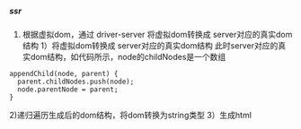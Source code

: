 ##### ssr

1. 根据虚拟dom，通过 driver-server 将虚拟dom转换成 server对应的真实dom结构
1）将虚拟dom转换成 server对应的真实dom结构
此时server对应的真实dom结构，如代码所示，node的childNodes是一个数组
``` 
appendChild(node, parent) {
  parent.childNodes.push(node);
  node.parentNode = parent;
}
```
2)递归遍历生成后的dom结构，将dom转换为string类型
3）生成html

